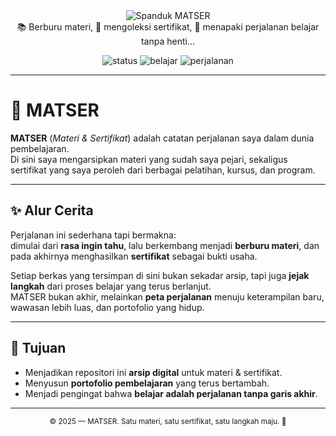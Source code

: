 <!-- Spanduk -->
<div align="center">
  <img src="https://via.placeholder.com/1200x260.png?text=MATSER%20%7C%20Materi%20%26%20Sertifikat" alt=" Spanduk MATSER " lebar="100%">
  
  <div>
    <tenda perilaku="gulir" arah="kiri" scrollamount="6">
 📚 Berburu materi, 🏅 mengoleksi sertifikat, 🚀 menapaki perjalanan belajar tanpa henti...
    </tenda>
  </div>

  <p>
    <img alt="status" src="https://img.shields.io/badge/status-aktif-blue">
    <img alt="belajar" src="https://img.shields.io/badge/fokus-berburu%20ilmu%20%26%20sertifikat-brightgreen">
    <img alt="perjalanan" src="https://img.shields.io/badge/journey-ongoing-orange">
  </p>
</div>

---

# 🌟 MATSER

**MATSER** (*Materi & Sertifikat*) adalah catatan perjalanan saya dalam dunia pembelajaran.  
Di sini saya mengarsipkan materi yang sudah saya pejari, sekaligus sertifikat yang saya peroleh dari berbagai pelatihan, kursus, dan program. 

---

## ✨ Alur Cerita

Perjalanan ini sederhana tapi bermakna:  
dimulai dari **rasa ingin tahu**, lalu berkembang menjadi **berburu materi**, dan pada akhirnya menghasilkan **sertifikat** sebagai bukti usaha. 

Setiap berkas yang tersimpan di sini bukan sekadar arsip, tapi juga **jejak langkah** dari proses belajar yang terus berlanjut.  
MATSER bukan akhir, melainkan **peta perjalanan** menuju keterampilan baru, wawasan lebih luas, dan portofolio yang hidup. 

---

## 🎯 Tujuan

- Menjadikan repositori ini **arsip digital** untuk materi & sertifikat. 
- Menyusun **portofolio pembelajaran** yang terus bertambah. 
- Menjadi pengingat bahwa **belajar adalah perjalanan tanpa garis akhir**.  

---

<div align="center">
  <sub>© 2025 — MATSER. Satu materi, satu sertifikat, satu langkah maju. 🌱</sub>
</div>
